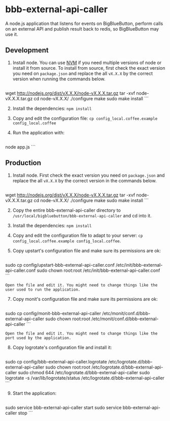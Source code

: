 bbb-external-api-caller
=======================

A node.js application that listens for events on BigBlueButton, perform calls
on an external API and publish result back to redis, so BigBlueButton may use
it.


Development
-----------

1. Install node. You can use [NVM](https://github.com/creationix/nvm) if you need multiple versions of node or install it from source. To install from source, first check the exact version you need on `package.json` and replace the all `vX.X.X` by the correct version when running the commands below.

    ```bash
wget http://nodejs.org/dist/vX.X.X/node-vX.X.X.tar.gz
tar -xvf node-vX.X.X.tar.gz
cd node-vX.X.X/
./configure
make
sudo make install
    ```

2. Install the dependencies: `npm install`

3. Copy and edit the configuration file: `cp config_local.coffee.example config_local.coffee`

4. Run the application with:

    ```bash
node app.js
    ```

Production
----------

1. Install node. First check the exact version you need on `package.json` and replace the all `vX.X.X` by the correct version in the commands below.

    ```bash
wget http://nodejs.org/dist/vX.X.X/node-vX.X.X.tar.gz
tar -xvf node-vX.X.X.tar.gz
cd node-vX.X.X/
./configure
make
sudo make install
    ```

2. Copy the entire bbb-external-api-caller directory to `/usr/local/bigbluebutton/bbb-external-api-caller` and cd into it.

3. Install the dependencies: `npm install`

4. Copy and edit the configuration file to adapt to your server: `cp config_local.coffee.example config_local.coffee`.

6. Copy upstart's configuration file and make sure its permissions are ok:

    ```bash
sudo cp config/upstart-bbb-external-api-caller.conf /etc/init/bbb-external-api-caller.conf
sudo chown root:root /etc/init/bbb-external-api-caller.conf
    ```

    Open the file and edit it. You might need to change things like the user used to run the application.

7. Copy monit's configuration file and make sure its permissions are ok:

    ```bash
sudo cp config/monit-bbb-external-api-caller /etc/monit/conf.d/bbb-external-api-caller
sudo chown root:root /etc/monit/conf.d/bbb-external-api-caller
    ```

    Open the file and edit it. You might need to change things like the port used by the application.

8. Copy logrotate's configuration file and install it:

    ```bash
sudo cp config/bbb-external-api-caller.logrotate /etc/logrotate.d/bbb-external-api-caller
sudo chown root:root /etc/logrotate.d/bbb-external-api-caller
sudo chmod 644 /etc/logrotate.d/bbb-external-api-caller
sudo logrotate -s /var/lib/logrotate/status /etc/logrotate.d/bbb-external-api-caller
    ```

9. Start the application:

    ```bash
sudo service bbb-external-api-caller start
sudo service bbb-external-api-caller stop
    ```
